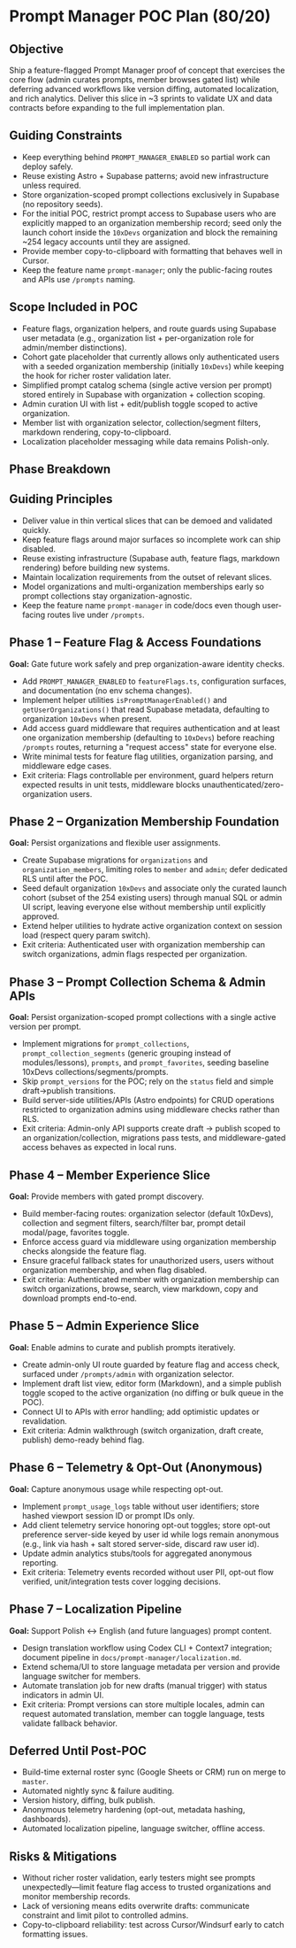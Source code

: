 # Prompt Manager POC Plan (80/20)

## Objective
Ship a feature-flagged Prompt Manager proof of concept that exercises the core flow (admin curates prompts, member browses gated list) while deferring advanced workflows like version diffing, automated localization, and rich analytics. Deliver this slice in ~3 sprints to validate UX and data contracts before expanding to the full implementation plan.

## Guiding Constraints
- Keep everything behind `PROMPT_MANAGER_ENABLED` so partial work can deploy safely.
- Reuse existing Astro + Supabase patterns; avoid new infrastructure unless required.
- Store organization-scoped prompt collections exclusively in Supabase (no repository seeds).
- For the initial POC, restrict prompt access to Supabase users who are explicitly mapped to an organization membership record; seed only the launch cohort inside the `10xDevs` organization and block the remaining ~254 legacy accounts until they are assigned.
- Provide member copy-to-clipboard with formatting that behaves well in Cursor.
- Keep the feature name `prompt-manager`; only the public-facing routes and APIs use `/prompts` naming.

## Scope Included in POC
- Feature flags, organization helpers, and route guards using Supabase user metadata (e.g., organization list + per-organization role for admin/member distinctions).
- Cohort gate placeholder that currently allows only authenticated users with a seeded organization membership (initially `10xDevs`) while keeping the hook for richer roster validation later.
- Simplified prompt catalog schema (single active version per prompt) stored entirely in Supabase with organization + collection scoping.
- Admin curation UI with list + edit/publish toggle scoped to active organization.
- Member list with organization selector, collection/segment filters, markdown rendering, copy-to-clipboard.
- Localization placeholder messaging while data remains Polish-only.

## Phase Breakdown

## Guiding Principles
- Deliver value in thin vertical slices that can be demoed and validated quickly.
- Keep feature flags around major surfaces so incomplete work can ship disabled.
- Reuse existing infrastructure (Supabase auth, feature flags, markdown rendering) before building new systems.
- Maintain localization requirements from the outset of relevant slices.
- Model organizations and multi-organization memberships early so prompt collections stay organization-agnostic.
- Keep the feature name `prompt-manager` in code/docs even though user-facing routes live under `/prompts`.

## Phase 1 – Feature Flag & Access Foundations
**Goal:** Gate future work safely and prep organization-aware identity checks.
- Add `PROMPT_MANAGER_ENABLED` to `featureFlags.ts`, configuration surfaces, and documentation (no env schema changes).
- Implement helper utilities `isPromptManagerEnabled()` and `getUserOrganizations()` that read Supabase metadata, defaulting to organization `10xDevs` when present.
- Add access guard middleware that requires authentication and at least one organization membership (defaulting to `10xDevs`) before reaching `/prompts` routes, returning a "request access" state for everyone else.
- Write minimal tests for feature flag utilities, organization parsing, and middleware edge cases.
- Exit criteria: Flags controllable per environment, guard helpers return expected results in unit tests, middleware blocks unauthenticated/zero-organization users.

## Phase 2 – Organization Membership Foundation
**Goal:** Persist organizations and flexible user assignments.
- Create Supabase migrations for `organizations` and `organization_members`, limiting roles to `member` and `admin`; defer dedicated RLS until after the POC.
- Seed default organization `10xDevs` and associate only the curated launch cohort (subset of the 254 existing users) through manual SQL or admin UI script, leaving everyone else without membership until explicitly approved.
- Extend helper utilities to hydrate active organization context on session load (respect query param switch).
- Exit criteria: Authenticated user with organization membership can switch organizations, admin flags respected per organization.

## Phase 3 – Prompt Collection Schema & Admin APIs
**Goal:** Persist organization-scoped prompt collections with a single active version per prompt.
- Implement migrations for `prompt_collections`, `prompt_collection_segments` (generic grouping instead of modules/lessons), `prompts`, and `prompt_favorites`, seeding baseline 10xDevs collections/segments/prompts.
- Skip `prompt_versions` for the POC; rely on the `status` field and simple draft→publish transitions.
- Build server-side utilities/APIs (Astro endpoints) for CRUD operations restricted to organization admins using middleware checks rather than RLS.
- Exit criteria: Admin-only API supports create draft → publish scoped to an organization/collection, migrations pass tests, and middleware-gated access behaves as expected in local runs.

## Phase 4 – Member Experience Slice
**Goal:** Provide members with gated prompt discovery.
- Build member-facing routes: organization selector (default 10xDevs), collection and segment filters, search/filter bar, prompt detail modal/page, favorites toggle.
- Enforce access guard via middleware using organization membership checks alongside the feature flag.
- Ensure graceful fallback states for unauthorized users, users without organization membership, and when flag disabled.
- Exit criteria: Authenticated member with organization membership can switch organizations, browse, search, view markdown, copy and download prompts end-to-end.

## Phase 5 – Admin Experience Slice
**Goal:** Enable admins to curate and publish prompts iteratively.
- Create admin-only UI route guarded by feature flag and access check, surfaced under `/prompts/admin` with organization selector.
- Implement draft list view, editor form (Markdown), and a simple publish toggle scoped to the active organization (no diffing or bulk queue in the POC).
- Connect UI to APIs with error handling; add optimistic updates or revalidation.
- Exit criteria: Admin walkthrough (switch organization, draft create, publish) demo-ready behind flag.

## Phase 6 – Telemetry & Opt-Out (Anonymous)
**Goal:** Capture anonymous usage while respecting opt-out.
- Implement `prompt_usage_logs` table without user identifiers; store hashed viewport session ID or prompt IDs only.
- Add client telemetry service honoring opt-out toggles; store opt-out preference server-side keyed by user id while logs remain anonymous (e.g., link via hash + salt stored server-side, discard raw user id).
- Update admin analytics stubs/tools for aggregated anonymous reporting.
- Exit criteria: Telemetry events recorded without user PII, opt-out flow verified, unit/integration tests cover logging decisions.

## Phase 7 – Localization Pipeline
**Goal:** Support Polish ↔ English (and future languages) prompt content.
- Design translation workflow using Codex CLI + Context7 integration; document pipeline in `docs/prompt-manager/localization.md`.
- Extend schema/UI to store language metadata per version and provide language switcher for members.
- Automate translation job for new drafts (manual trigger) with status indicators in admin UI.
- Exit criteria: Prompt versions can store multiple locales, admin can request automated translation, member can toggle language, tests validate fallback behavior.


## Deferred Until Post-POC
- Build-time external roster sync (Google Sheets or CRM) run on merge to `master`.
- Automated nightly sync & failure auditing.
- Version history, diffing, bulk publish.
- Anonymous telemetry hardening (opt-out, metadata hashing, dashboards).
- Automated localization pipeline, language switcher, offline access.

## Risks & Mitigations
- Without richer roster validation, early testers might see prompts unexpectedly—limit feature flag access to trusted organizations and monitor membership records.
- Lack of versioning means edits overwrite drafts: communicate constraint and limit pilot to controlled admins.
- Copy-to-clipboard reliability: test across Cursor/Windsurf early to catch formatting issues.
